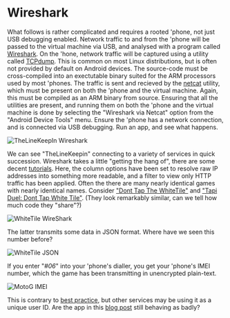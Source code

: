 
# Wireshark

What follows is rather complicated and requires a rooted 'phone, not just USB debugging enabled. Network traffic to and from the 'phone will be passed
to the virtual machine via USB, and analysed with a program called [Wireshark](https://www.wireshark.org/). On the 'hone, network traffic will be
captured using a utility called [TCPdump](http://www.tcpdump.org/). This is common on most Linux distributions, but is often not provided by default
on Android devices. The source-code must be cross-compiled into an exectutable binary suited for the ARM processors used by most 'phones. The traffic
is sent and recieved by the [netcat](http://nc110.sourceforge.net/) utility, which must be present on both the 'phone and the virtual machine. Again,
this must be compiled as an ARM binary from source. Ensuring that all the utilities are present, and running them on both the 'phone and the virtual
machine is done by selecting the "Wireshark via Netcat" option from the "Android Device Tools" menu. Ensure the 'phone has a network connection,
and is connected via USB debugging. Run an app, and see what happens.

![TheLineKeepIn Wireshark](https://raw.githubusercontent.com/kingsBSD/DroidDestructionKit/master/ddkdocs/img/line_ws2.png)

We can see "TheLineKeepin" connecting to a variety of services in quick succession. Wireshark takes a little "getting the hang of", there
are some decent [tutorials](http://www.linuxjournal.com/content/monitoring-android-traffic-wireshark). Here,
the column options have been set to resolve raw IP addresses into something more readable, and a filter to view only HTTP traffic has been
applied. Often the there are many nearly identical games with nearly identical names. Consider
["Dont Tap The WhiteTile"](https://play.google.com/store/apps/details?id=com.umonistudio.tile&hl=en_GB) and
["Tapi Duel: Dont Tap White Tile"](https://play.google.com/store/apps/details?id=com.kukolab.tapiduel&hl=en).
(They look remarkably similar, can we tell how much code they "share"?)

![WhiteTile WireShark](https://raw.githubusercontent.com/kingsBSD/DroidDestructionKit/master/ddkdocs/img/whitetile_ws2.png)

The latter transmits some data in JSON format. Where have we seen this number before?

![WhiteTile JSON](https://github.com/kingsBSD/DroidDestructionKit/blob/master/ddkdocs/img/whitetile_ws1.png)

If you enter "*#06*" into your 'phone's dialler, you get your 'phone's IMEI number, which the game
has been transmitting in unencrypted plain-text.

![MotoG IMEI](https://raw.githubusercontent.com/kingsBSD/DroidDestructionKit/master/ddkdocs/img/moto_imei.png)

This is contrary to [best practice](https://developer.android.com/training/articles/user-data-ids.html), but other services
may be using it as a unique user ID. Are the app in this [blog post](https://scotthelme.co.uk/trusting-security-in-smartphone-apps/) still
behaving as badly?

